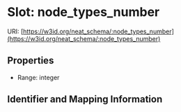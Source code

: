 # Slot: node_types_number

URI: [https://w3id.org/neat_schema/:node_types_number](https://w3id.org/neat_schema/:node_types_number)



<!-- no inheritance hierarchy -->


## Properties

 * Range: integer



## Identifier and Mapping Information





